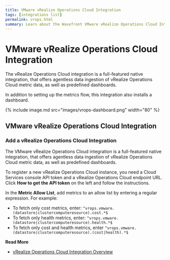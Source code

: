 ```yaml
---
title: VMware vRealize Operations Cloud Integration
tags: [integrations list]
permalink: vrops.html
summary: Learn about the Wavefront VMware vRealize Operations Cloud Integration.
---
```

# VMware vRealize Operations Cloud Integration

The vRealize Operations Cloud integration is a full-featured native integration, that offers agentless data ingestion of vRealize Operations Cloud metric data, as well as predefined dashboards.

In addition to setting up the metrics flow, this integration also installs a dashboard.

{% include image.md src="images/vrops-dashboard.png" width="80" %}
## VMware vRealize Operations Cloud Integration



### Add a vRealize Operations Cloud Integration

The VMware vRealize Operations Cloud integration is a full-featured native integration, that offers agentless data ingestion of vRealize Operations Cloud metric data, as well as predefined dashboards.

To register a new vRealize Operations Cloud instance, you need a Cloud Services console API token and a vRealize Operations Cloud endpoint URL. Click **How to get the API token** on the left and follow the instructions.

In the **Metric Allow List**, add metrics to an allow list by entering a regular expression. For example:

* To fetch only cost metrics, enter: <code>^vrops.vmware.(datastore|clustercomputeresource).cost.*$</code>
* To fetch only health metrics, enter: <code>^vrops.vmware.(datastore|clustercomputeresource).health.*$</code>
* To fetch only cost and health metrics, enter <code>^vrops.vmware.(datastore|clustercomputeresource).(cost|health).*$</code>


**Read More**<br/>
* [vRealize Operations Cloud Integration Overview](https://docs.wavefront.com/integrations_vrops.html)





